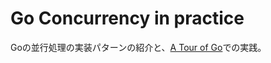 # Go Concurrency in practice

Goの並行処理の実装パターンの紹介と、[A Tour of Go](https://go-tour-jp.appspot.com/list)での実践。

